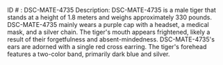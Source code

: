 ID # : DSC-MATE-4735
Description: DSC-MATE-4735 is a male tiger that stands at a height of 1.8 meters and weighs approximately 330 pounds. DSC-MATE-4735 mainly wears a purple cap with a headset, a medical mask, and a silver chain. The tiger's mouth appears frightened, likely a result of their forgetfulness and absent-mindedness. DSC-MATE-4735's ears are adorned with a single red cross earring. The tiger's forehead features a two-color band, primarily dark blue and silver.
